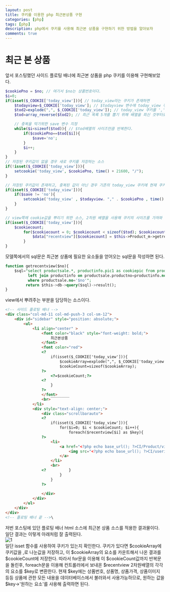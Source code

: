 ```yaml
---
layout: post
title: 쿠키를 이용한 php 최근본상품 구현
categories: [php]
tags: [php]
description: php에서 쿠키를 사용해 최근본 상품을 구현하기 위한 방법을 알아보자
comments: true
---
```

# **최근 본 상품**  
앞서 포스팅했던 사이드 플로팅 배너에 최근본 상품을 php 쿠키를 이용해 구현해보았다.  

~~~php
$cookiePno = $no; // 여기서 $no는 상품번호이다.
$i=0;
if(isset($_COOKIE['today_view'])){ // today_view라는 쿠키가 존재하면
	$todayview=$_COOKIE['today_view']; // $todayview 변수에 today_view 쿠키를 저장한다.
	$tod2=explode(",", $_COOKIE['today_view']); // today_view 쿠키를 ','로 나누어 구분한다.
	$tod=array_reverse($tod2); // 최근 목록 5개를 뽑기 위해 배열을 최신 것부터로 반대로 정렬해준다.

	// 중복을 막기위한 save 변수 지정
	while($i<sizeof($tod)){ // $tod배열의 사이즈만큼 반복한다.
		if($cookiePno==$tod[$i]){
			$save='no';
		}
		$i++;
	}
}
// 저장된 쿠키값이 없을 경우 새로 쿠키를 저장하는 소스
if(!isset($_COOKIE['today_view'])){
	setcookie('today_view', $cookiePno, time() + 21600, "/");
}

// 저장된 쿠키값이 존재하고, 중복된 값이 아닌 경우 기존의 today_view 쿠키에 현재 쿠키를 추가하는 소스
if(isset($_COOKIE['today_view'])){
	if($save != 'no'){
		setcookie('today_view' , $todayview. "," . $cookiePno , time() + 21600, "/");
	}
}

// view쪽에 cookie값을 뿌리기 위한 소스, 2차원 배열을 사용해 쿠키의 사이즈를 가져와 뿌리도록 설정하였다.
if(isset($_COOKIE['today_view'])){
	$cookiecount;
		for($cookiecount = 0; $cookiecount < sizeof($tod); $cookiecount++) {
			$data["recentview"][$cookiecount] = $this->Product_m->getrecentview($tod[$cookiecount]);
		}
}
~~~  
모델쪽에서의 sql문은 최근본 상품에 필요한 요소들을 얻어오는 sql문을 작성하면 된다.  
~~~sql
function getrecentview($no){
	$sql="select productsale.*, productinfo.pic1 as cookiepic from productsale
		  left join productinfo on productsale.productno=productinfo.no
		  where productsale.no='$no'";
		 return $this->db->query($sql)->result();
}
~~~  
view에서 뿌려주는 부분을 담당하는 소스이다.  
~~~html
<!-- 사이드 플로팅 배너 -->
<div class="col-md-11 col-md-push-3 col-sm-12">
	<div id="sidebar" style="position: absolute;">	
		<ul>
			<li align="center" >
				<font color="black" style="font-weight: bold;">
					최근본상품
				</font>
				<font color="red">
				<?
					if(isset($_COOKIE['today_view'])){
						$cookieArray=explode(",", $_COOKIE['today_view']);
						$cookieCount=sizeof($cookieArray);
				?>
					<?=$cookieCount;?>
				<? 
					}
				?>
				</font>
				<br>￣￣￣￣￣
			</li>
			<div style="text-align: center;">
				<div class="scrollbarauto">
				<?
					if(isset($_COOKIE['today_view'])){
						for($i=0; $i < $cookieCount; $i++){
							foreach($recentview[$i] as $key){
				?>
					<li>
						<a href="<?php echo base_url(); ?>CI/Product/view/no/<?=$key->no?>" target="_blank">
							<img src="<?php echo base_url(); ?>CI/userimg/<?=$key->cookiepic?>" width="60" height="60" alt="">
						</a>
					</li>
					<br>
				<?			}
						}
					}
				?>
					
				</div>
			</div>
		</ul>
	</div>
</div>
<!-- 플로팅 배너 끝 -->\
~~~  
저번 포스팅에 있던 플로팅 배너 html 소스에 최근본 상품 소스를 적용한 결과물이다. 일단 결과는 이렇게 아래처럼 잘 출력된다.  
![1](https://user-images.githubusercontent.com/36055500/58605338-5e660c80-82d2-11e9-93e9-04a3f497331d.PNG)  
일단 isset 함수를 사용하여 쿠키가 있는지 확인한다. 쿠키가 있다면 $cookieArray에 쿠키값을 ,로 나눈값을 저장하고, 이 $cookieArray의 요소를 카운트해서 나온 결과를 $cookieCount에 저장한다. 따라서 for문을 이용해 이 $cookieCount값까지 반복문을 돌린후, foreach문을 이용해 컨트롤러에서 보내온 $recentview 2차원배열의 각각의 요소를 $key로 변환한다. 현재 $key에는 상품번호, 상품명, 상품가격, 상품이미지 등등 상품에 관한 모든 내용을 데이터베이스에서 불러와서 사용가능하므로, 원하는 값을 $key->'원하는 요소'를 사용해 출력하면 된다.


